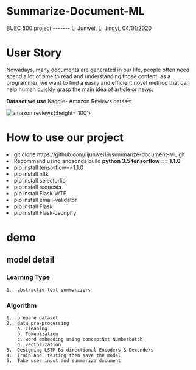 # Summarize-Document-ML
   BUEC 500 project  -------  Li Junwei, Li Jingyi,     04/01/2020
# User Story 
   Nowadays, many documents are generated in our life, people often need spend a lot of time to read and understanding those content. as a programmer, we want to find a easily and efficient novel method that can help human quickly grasp the main idea of article or news. 


<strong>Dataset we use</strong>
Kaggle- Amazon Reviews dataset


![amazon reviews](https://nowheretribune.files.wordpress.com/2013/11/amazon-reviews.jpg){:height='100'}


# How to use our project

<li>  git clone https://github.com/lijunwei19/summarize-document-ML.git </li>
<li>  Recommand using ancaonda build <strong> python 3.5 tensorflow == 1.1.0 </strong></li> 
<li> pip install tensorflow==1.1.0 </li>
<li>  pip install nltk </li>
<li> pip install selectorlib </li>
<li>pip install requests </li>
<li> pip install Flask-WTF</li>
<li> pip install email-validator</li>
<li> pip install Flask</li>
<li> pip install Flask-Jsonpify</li>
      



#  demo



   
## model detail
### Learning Type
    1.  abstractiv text summarizers

### Algorithm
    1.  prepare dataset 
    2.  data pre-processing
        a. cleaning
        b. Tokenization
        c. word embedding using conceptNet Numberbatch
        d. vectorization 
    3.  Designing LSTM Bi-directional Encoders & Deconders
    4.  Train and  testing then save the model
    5.  Take user input and summarize document 


